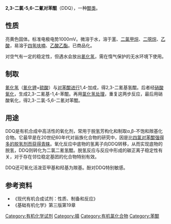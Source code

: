 **2,3-二氯-5,6-二氰对苯醌**（DDQ），一种[醌类](../Page/醌.md "wikilink")。

## 性质

亮黄色固体。标准电极电势1000mV。微溶于水，溶于[苯](../Page/苯.md "wikilink")、[二氯甲烷](../Page/二氯甲烷.md "wikilink")、[二噁烷](https://zh.wikipedia.org/wiki/二噁烷 "wikilink")、[乙酸](../Page/乙酸.md "wikilink")，易溶于[四氢呋喃](../Page/四氢呋喃.md "wikilink")、[乙酸乙酯](../Page/乙酸乙酯.md "wikilink")。已商品化。

对空气有一定的稳定性，但遇水会放出[氰化氢](../Page/氰化氢.md "wikilink")，需在惰气保护的无水环境下使用。

## 制取

[氰化氢](../Page/氰化氢.md "wikilink")（[氰化钾](../Page/氰化钾.md "wikilink")+[硫酸](../Page/硫酸.md "wikilink")）与[对苯醌进行](https://zh.wikipedia.org/wiki/对苯醌 "wikilink")1,4-加成，得2,3-二氰基氢醌。后者经[硝酸氧化](../Page/硝酸.md "wikilink")，生成2,3-二氰基-1,4-苯醌。再用[氯化氢处理](../Page/氯化氢.md "wikilink")，重复这两步反应，最后用硝酸氧化，得2,3-二氯-5,6-二氰对苯醌。

## 用途

DDQ是有机合成中高活性的氧化剂，常用于脱氢芳构化和制取α,β-不饱和羰基化合物。它最早是在20世纪60年代对甾族化合物的研究中，因是比[四氯对苯醌强得多的脱氢剂而获得青睐](../Page/四氯对苯醌.md "wikilink")。氧化反应中底物的氢离子向DDQ转移，从而实现底物的脱氢，DDQ则转化为二氯二氰氢醌。脱氢反应与反应中形成的碳正离子稳定性有关，对于存在邻位稳定基团的化合物特别有效。

DDQ还可氧化活泼亚甲基和羟基为羰基。酚对DDQ特别敏感。

## 参考资料

  - 《现代有机合成试剂：性质、制备和反应》
  - 《基础有机化学》第三版第19章

[Category:有机化学试剂](https://zh.wikipedia.org/wiki/Category:有机化学试剂 "wikilink")
[Category:腈](https://zh.wikipedia.org/wiki/Category:腈 "wikilink")
[Category:有机氯化合物](https://zh.wikipedia.org/wiki/Category:有机氯化合物 "wikilink")
[Category:苯醌](https://zh.wikipedia.org/wiki/Category:苯醌 "wikilink")